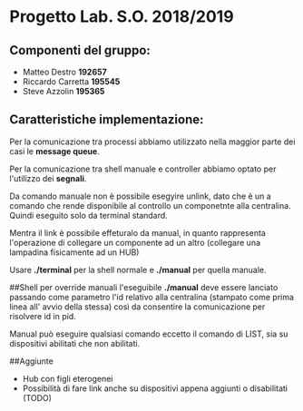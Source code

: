 # Progetto Lab. S.O. 2018/2019

## Componenti del gruppo:
- Matteo Destro __192657__
- Riccardo Carretta __195545__
- Steve Azzolin __195365__

## Caratteristiche implementazione:
Per la comunicazione tra processi abbiamo utilizzato nella maggior parte dei casi le __message queue__.

Per la comunicazione tra shell manuale e controller abbiamo optato per l'utilizzo dei __segnali__.

Da comando manuale non è possibile esegyire unlink, dato che è un a comando che rende disponibile al controllo un componetnte alla centralina. Quindi eseguito solo da terminal standard.

Mentra il link è possibile effeturalo da manual, in quanto rappresenta l'operazione di collegare un componente ad un altro (collegare una lampadina fisicamente ad un HUB)

Usare __./terminal__ per la shell normale e __./manual__ per quella manuale.



##Shell per override manuali
l'eseguibile __./manual__ deve essere lanciato passando come parametro l'id relativo alla centralina (stampato come prima linea all' avvio della stessa) così da consentire la comunicazione per risolvere id in pid.

Manual può eseguire qualsiasi comando eccetto il comando di LIST, sia su dispositivi abilitati che non abilitati.



##Aggiunte
- Hub con figli eterogenei
- Possibilità di fare link anche su dispositivi appena aggiunti o disabilitati (TODO)
